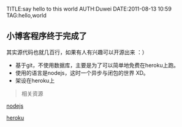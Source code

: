 TITLE:say hello to this world
AUTH:Duwei
DATE:2011-08-13 10:59
TAG:hello,world


小博客程序终于完成了
---------------------

其实源代码也就几百行，如果有人有兴趣可以开源出来 ：）


-   基于git，不使用数据库，主要是为了可以简单地免费在heroku上跑。
-   使用的语言是nodejs，这时一个异步与闭包的世界 XD。
-   架设在heroku上

> 相关资源
>
 
[nodejs](http://nodejs.org/)

[heroku](http://heroku.com/)
